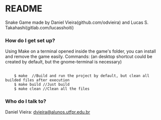 # README #

Snake Game made by Daniel Vieira(github.com/odvieira) and Lucas S. Takahashi(gitlab.com/lucasshoiti)

### How do I get set up? ###

Using Make on a terminal opened inside the game's folder, you can install and remove the game easily.
Commands: (an desktop shortcut could be created by default, but the gnome-terminal is necessary)
##
		$ make 	//Build and run the project by default, but clean all builded files after execution
		$ make build //Just build
		$ make clean //Clean all the files

### Who do I talk to? ###

Daniel Vieira: dvieira@alunos.utfpr.edu.br

